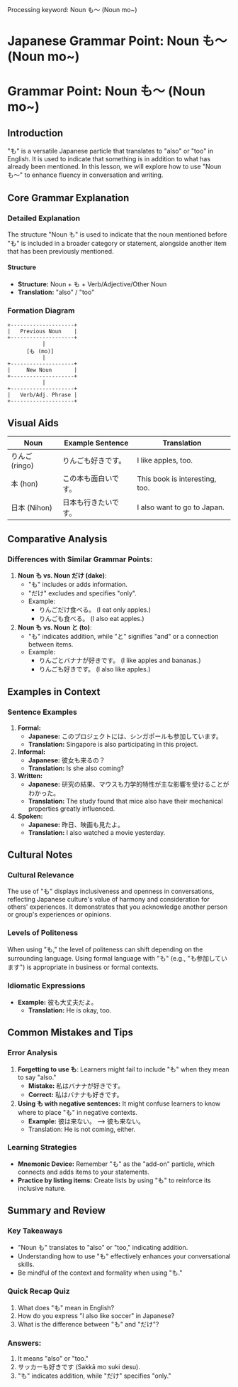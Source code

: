 Processing keyword: Noun も〜 (Noun mo~)
# Japanese Grammar Point: Noun も〜 (Noun mo~)
# Grammar Point: Noun も〜 (Noun mo~)
## Introduction
"も" is a versatile Japanese particle that translates to "also" or "too" in English. It is used to indicate that something is in addition to what has already been mentioned. In this lesson, we will explore how to use "Noun も〜" to enhance fluency in conversation and writing.
## Core Grammar Explanation
### Detailed Explanation
The structure "Noun も" is used to indicate that the noun mentioned before "も" is included in a broader category or statement, alongside another item that has been previously mentioned.
#### Structure
- **Structure:** Noun + も + Verb/Adjective/Other Noun
- **Translation:** "also" / "too"
### Formation Diagram
```
+--------------------+
|   Previous Noun    |
+--------------------+
           |
      [も (mo)]
           |
+--------------------+
|     New Noun       |
+--------------------+
           |
+--------------------+
|   Verb/Adj. Phrase |
+--------------------+
```
## Visual Aids
| Noun     | Example Sentence                    | Translation                        |
|----------|-------------------------------------|------------------------------------|
| りんご (ringo)  | りんごも好きです。              | I like apples, too.               |
| 本 (hon)       | この本も面白いです。          | This book is interesting, too.    |
| 日本 (Nihon)   | 日本も行きたいです。           | I also want to go to Japan.       |
## Comparative Analysis
### Differences with Similar Grammar Points:
1. **Noun も vs. Noun だけ (dake)**:
   - "も" includes or adds information.
   - "だけ" excludes and specifies "only".
   - Example: 
     - りんごだけ食べる。 (I eat only apples.)
     - りんごも食べる。 (I also eat apples.)
2. **Noun も vs. Noun と (to)**:
   - "も" indicates addition, while "と" signifies "and" or a connection between items.
   - Example:
     - りんごとバナナが好きです。 (I like apples and bananas.)
     - りんごも好きです。 (I also like apples.)
## Examples in Context
### Sentence Examples
1. **Formal:**
   - **Japanese:** このプロジェクトには、シンガポールも参加しています。
   - **Translation:** Singapore is also participating in this project.
2. **Informal:**
   - **Japanese:** 彼女も来るの？
   - **Translation:** Is she also coming?
3. **Written:**
   - **Japanese:** 研究の結果、マウスも力学的特性が主な影響を受けることがわかった。
   - **Translation:** The study found that mice also have their mechanical properties greatly influenced.
4. **Spoken:**
   - **Japanese:** 昨日、映画も見たよ。
   - **Translation:** I also watched a movie yesterday.
## Cultural Notes
### Cultural Relevance
The use of "も" displays inclusiveness and openness in conversations, reflecting Japanese culture's value of harmony and consideration for others' experiences. It demonstrates that you acknowledge another person or group's experiences or opinions.
### Levels of Politeness
When using "も," the level of politeness can shift depending on the surrounding language. Using formal language with "も" (e.g., "も参加しています") is appropriate in business or formal contexts.
### Idiomatic Expressions
- **Example:** 彼も大丈夫だよ。 
  - **Translation:** He is okay, too.
## Common Mistakes and Tips
### Error Analysis
1. **Forgetting to use も**: Learners might fail to include "も" when they mean to say "also."
   - **Mistake:** 私はバナナが好きです。
   - **Correct:** 私はバナナも好きです。
2. **Using も with negative sentences:** It might confuse learners to know where to place "も" in negative contexts.
   - **Example:** 彼は来ない。 --> 彼も来ない。
   - Translation: He is not coming, either.
### Learning Strategies
- **Mnemonic Device:** Remember "も" as the "add-on" particle, which connects and adds items to your statements.
- **Practice by listing items:** Create lists by using "も" to reinforce its inclusive nature.
## Summary and Review
### Key Takeaways
- "Noun も" translates to "also" or "too," indicating addition.
- Understanding how to use "も" effectively enhances your conversational skills.
- Be mindful of the context and formality when using "も."
### Quick Recap Quiz
1. What does "も" mean in English?
2. How do you express "I also like soccer" in Japanese?
3. What is the difference between "も" and "だけ"?
### Answers:
1. It means "also" or "too."
2. サッカーも好きです (Sakkā mo suki desu).
3. "も" indicates addition, while "だけ" specifies "only."

